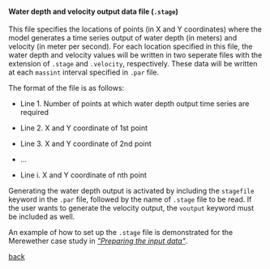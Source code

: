#### Water depth and velocity output data file (`.stage`)

This file specifies the locations of points (in X and Y coordinates) where the model generates a time series output of water depth (in meters) and velocity (in meter per second). 
For each location specified in this file, the water depth and velocity values will be written in two seperate files with the extension of `.stage` and `.velocity`, respectively. These data will be written at each `massint` interval specified in `.par` file. 

The format of the file is as follows:

- Line 1. Number of points at which water depth output time series are required 

- Line 2. X and Y coordinate of 1st point

- Line 3. X and Y coordinate of 2nd point

- ...

- Line i. X and Y coordinate of nth point


Generating the water depth output is activated by including the `stagefile` keyword in the `.par` file, followed by the name of `.stage` file to be read. If the user wants to generate the velocity output, the `voutput` keyword must be included as well.    

An example of how to set up the `.stage` file is demonstrated for the Merewether case study in [_"Preparing the input data"_](/Merewether2.md).


[back](/Merewether1.md)
